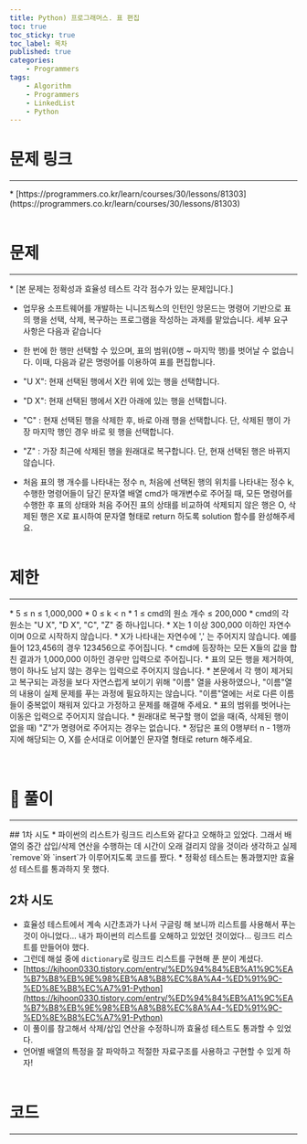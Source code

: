 ```yaml
---
title: Python) 프로그래머스. 표 편집
toc: true
toc_sticky: true
toc_label: 목차
published: true
categories:
    - Programmers
tags:
    - Algorithm
    - Programmers
    - LinkedList
    - Python
---
```


# 문제 링크
<hr>
* [https://programmers.co.kr/learn/courses/30/lessons/81303](https://programmers.co.kr/learn/courses/30/lessons/81303)<br><br>

# 문제
<hr>
* [본 문제는 정확성과 효율성 테스트 각각 점수가 있는 문제입니다.]

* 업무용 소프트웨어를 개발하는 니니즈웍스의 인턴인 앙몬드는 명령어 기반으로 표의 행을 선택, 삭제, 복구하는 프로그램을 작성하는 과제를 맡았습니다. 세부 요구 사항은 다음과 같습니다

* 한 번에 한 행만 선택할 수 있으며, 표의 범위(0행 ~ 마지막 행)를 벗어날 수 없습니다. 이때, 다음과 같은 명령어를 이용하여 표를 편집합니다.

* "U X": 현재 선택된 행에서 X칸 위에 있는 행을 선택합니다.
* "D X": 현재 선택된 행에서 X칸 아래에 있는 행을 선택합니다.
* "C" : 현재 선택된 행을 삭제한 후, 바로 아래 행을 선택합니다. 단, 삭제된 행이 가장 마지막 행인 경우 바로 윗 행을 선택합니다.
* "Z" : 가장 최근에 삭제된 행을 원래대로 복구합니다. 단, 현재 선택된 행은 바뀌지 않습니다.

* 처음 표의 행 개수를 나타내는 정수 n, 처음에 선택된 행의 위치를 나타내는 정수 k, 수행한 명령어들이 담긴 문자열 배열 cmd가 매개변수로 주어질 때, 모든 명령어를 수행한 후 표의 상태와 처음 주어진 표의 상태를 비교하여 삭제되지 않은 행은 O, 삭제된 행은 X로 표시하여 문자열 형태로 return 하도록 solution 함수를 완성해주세요.<br><br>

# 제한
<hr>
* 5 ≤ n ≤ 1,000,000
* 0 ≤ k < n
* 1 ≤ cmd의 원소 개수 ≤ 200,000
* cmd의 각 원소는 "U X", "D X", "C", "Z" 중 하나입니다.
* X는 1 이상 300,000 이하인 자연수이며 0으로 시작하지 않습니다.
* X가 나타내는 자연수에 ',' 는 주어지지 않습니다. 예를 들어 123,456의 경우 123456으로 주어집니다.
* cmd에 등장하는 모든 X들의 값을 합친 결과가 1,000,000 이하인 경우만 입력으로 주어집니다.
* 표의 모든 행을 제거하여, 행이 하나도 남지 않는 경우는 입력으로 주어지지 않습니다.
* 본문에서 각 행이 제거되고 복구되는 과정을 보다 자연스럽게 보이기 위해 "이름" 열을 사용하였으나, "이름"열의 내용이 실제 문제를 푸는 과정에 필요하지는 않습니다. "이름"열에는 서로 다른 이름들이 중복없이 채워져 있다고 가정하고 문제를 해결해 주세요.
* 표의 범위를 벗어나는 이동은 입력으로 주어지지 않습니다.
* 원래대로 복구할 행이 없을 때(즉, 삭제된 행이 없을 때) "Z"가 명령어로 주어지는 경우는 없습니다.
* 정답은 표의 0행부터 n - 1행까지에 해당되는 O, X를 순서대로 이어붙인 문자열 형태로 return 해주세요.<br><br><br>

# 👀 풀이
<hr>
## 1차 시도
* 파이썬의 리스트가 링크드 리스트와 같다고 오해하고 있었다. 그래서 배열의 중간 삽입/삭제 연산을 수행하는 데 시간이 오래 걸리지 않을 것이라 생각하고 실제 `remove`와 `insert`가 이루어지도록 코드를 짰다.
* 정확성 테스트는 통과했지만 효율성 테스트를 통과하지 못 했다.

## 2차 시도
* 효율성 테스트에서 계속 시간초과가 나서 구글링 해 보니까 리스트를 사용해서 푸는 것이 아니었다... 내가 파이썬의 리스트를 오해하고 있었던 것이었다... 링크드 리스트를 만들어야 했다.
* 그런데 해설 중에 `dictionary`로 링크드 리스트를 구현해 푼 분이 계셨다. 
* [https://kjhoon0330.tistory.com/entry/%ED%94%84%EB%A1%9C%EA%B7%B8%EB%9E%98%EB%A8%B8%EC%8A%A4-%ED%91%9C-%ED%8E%B8%EC%A7%91-Python](https://kjhoon0330.tistory.com/entry/%ED%94%84%EB%A1%9C%EA%B7%B8%EB%9E%98%EB%A8%B8%EC%8A%A4-%ED%91%9C-%ED%8E%B8%EC%A7%91-Python)
* 이 풀이를 참고해서 삭제/삽입 연산을 수정하니까 효율성 테스트도 통과할 수 있었다.
* 언어별 배열의 특정을 잘 파악하고 적절한 자료구조를 사용하고 구현할 수 있게 하자!<br><br>
 
# 코드
<hr>

<script src="https://gist.github.com/miro7923/351dbcbf068aa21410b299b1f487fdfb.js"></script>
